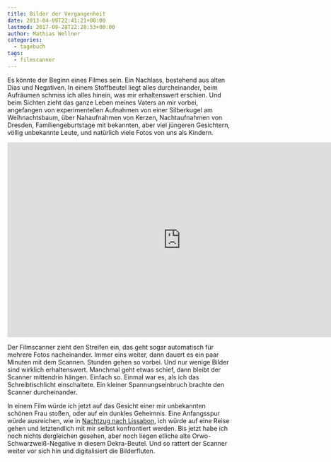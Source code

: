 ```yaml
---
title: Bilder der Vergangenheit
date: 2013-04-09T22:41:21+00:00
lastmod: 2017-09-28T22:28:53+00:00
author: Mathias Wellner
categories:
  - tagebuch
tags:
  - filmscanner
---
```

Es könnte der Beginn eines Filmes sein. Ein Nachlass, bestehend aus alten Dias und Negativen. In einem Stoffbeutel liegt alles durcheinander, beim Aufräumen schmiss ich alles hinein, was mir erhaltenswert erschien. Und beim Sichten zieht das ganze Leben meines Vaters an mir vorbei, angefangen von experimentellen Aufnahmen von einer Silberkugel am Weihnachtsbaum, über Nahaufnahmen von Kerzen, Nachtaufnahmen von Dresden, Familiengeburtstage mit bekannten, aber viel jüngeren Gesichtern, völlig unbekannte Leute, und natürlich viele Fotos von uns als Kindern. 

<iframe width="784" height="441" src="https://www.youtube.com/embed/1OWlvH__kQk?rel=0" frameborder="0" allowfullscreen></iframe>

Der Filmscanner zieht den Streifen ein, das geht sogar automatisch für mehrere Fotos nacheinander. Immer eins weiter, dann dauert es ein paar Minuten mit dem Scannen. Stunden gehen so vorbei. Und nur wenige Bilder sind wirklich erhaltenswert. Manchmal geht etwas schief, dann bleibt der Scanner mittendrin hängen. Einfach so. Einmal war es, als ich das Schreibtischlicht einschaltete. Ein kleiner Spannungseinbruch brachte den Scanner durcheinander. 

In einem Film würde ich jetzt auf das Gesicht einer mir unbekannten schönen Frau stoßen, oder auf ein dunkles Geheimnis. Eine Anfangsspur würde ausreichen, wie in [Nachtzug nach Lissabon](http://de.wikipedia.org/wiki/Nachtzug_nach_Lissabon), ich würde auf eine Reise gehen und letztendlich mit mir selbst konfrontiert werden. Bis jetzt habe ich noch nichts dergleichen gesehen, aber noch liegen etliche alte Orwo-Schwarzweiß-Negative in diesem Dekra-Beutel. Und so rattert der Scanner weiter vor sich hin und digitalisiert die Bilderfluten.